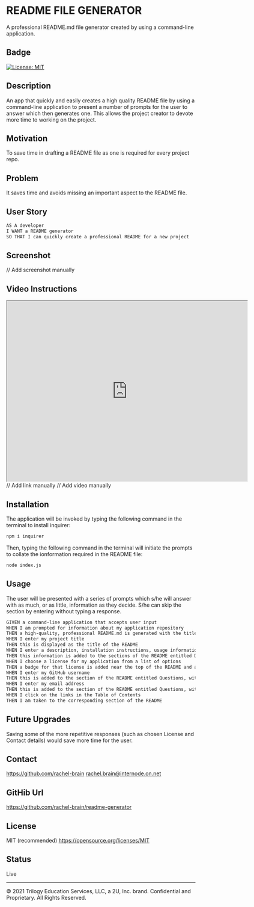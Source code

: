 # README FILE GENERATOR
A professional README.md file generator created by using a command-line application.


## Badge
[![License: MIT](https://img.shields.io/badge/License-MIT-yellow.svg)](https://opensource.org/licenses/MIT)

## Description
An app that quickly and easily creates a high quality README file by using a command-line application to present a number of prompts for the user to answer which then generates one. This allows the project creator to devote more time to working on the project.
    
## Motivation
To save time in drafting a README file as one is required for every project repo.
    
## Problem
It saves time and avoids missing an important aspect to the README file.

## User Story
```md
AS A developer
I WANT a README generator
SO THAT I can quickly create a professional README for a new project
```

## Screenshot
// Add screenshot manually
    
## Video Instructions
<iframe src="https://drive.google.com/file/d/1YsBMiwOW5LaTHsJT0jmLYIq7OE8b49V-/preview" width="640" height="480"></iframe>
// Add link manually
// Add video manually
    
## Installation
The application will be invoked by typing the following command in the terminal to install inquirer:

```bash
npm i inquirer
```

Then, typing the following command in the terminal will initiate the prompts to collate the ionformation required in the README file:

```bash
node index.js
```
    
## Usage
The user will be presented with a series of prompts which s/he will answer with as much, or as little, information as they decide.  S/he can skip the section by entering without typing a response.

```md
GIVEN a command-line application that accepts user input
WHEN I am prompted for information about my application repository
THEN a high-quality, professional README.md is generated with the title of my project and sections entitled Description, Table of Contents, Installation, Usage, License, Contributing, Tests and Questions
WHEN I enter my project title
THEN this is displayed as the title of the README
WHEN I enter a description, installation instructions, usage information, contribution guidelines and test instructions
THEN this information is added to the sections of the README entitled Description, Installation, Usage, Contributing and Tests
WHEN I choose a license for my application from a list of options
THEN a badge for that license is added near the top of the README and a notice is added to the section of the README entitled License that explains which license the application is covered under
WHEN I enter my GitHub username
THEN this is added to the section of the README entitled Questions, with a link to my GitHub profile
WHEN I enter my email address
THEN this is added to the section of the README entitled Questions, with instructions on how to reach me with additional questions
WHEN I click on the links in the Table of Contents
THEN I am taken to the corresponding section of the README
```

## Future Upgrades
Saving some of the more repetitive responses (such as chosen License and Contact details) would save more time for the user.

## Contact
https://github.com/rachel-brain
rachel.brain@internode.on.net

## GitHib Url
https://github.com/rachel-brain/readme-generator

## License
MIT (recommended)
https://opensource.org/licenses/MIT

## Status
Live


---

© 2021 Trilogy Education Services, LLC, a 2U, Inc. brand. Confidential and Proprietary. All Rights Reserved.
